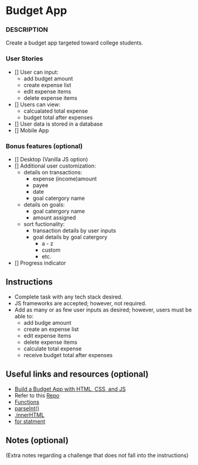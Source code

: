 # Budget App

### DESCRIPTION
Create a budget app targeted toward college students.
### User Stories

- [] User can input:
    - add budget amount
    - create expense list
    - edit expense items
    - delete expense items
- [] Users can view:
    - calcualated total expense
    - budget total after expenses
- [] User data is stored in a database    
- [] Mobile App

### Bonus features (optional)

- [] Desktop (Vanilla JS option)
- [] Additional user customization:
    - details on transactions:
        - expense (income)amount
        - payee
        - date
        - goal catergory name
    - details on goals:
        - goal catergory name
        - amount assigned
    - sort fuctionality:
        - transaction details by user inputs
        - goal details by goal catergory
            - a - z
            - custom
            - etc.
- [] Progress indicator  

## Instructions
- Complete task with any tech stack desired.
- JS frameworks are accepted; however, not required.
- Add as many or as few user inputs as desired; however, users must be able to: 
    - add budge amount
    - create an expense list
    - edit expense items
    - delete expense items
    - calculate total expense
    - receive budget total after expenses

## Useful links and resources (optional)
- [Build a Budget App with HTML, CSS, and JS](https://codesource.io/build-a-budget-app-with-html-css-and-javascript/)
- Refer to this [Repo](https://github.com/FayVik/budget-app)
- [Functions](https://developer.mozilla.org/en-US/docs/Web/JavaScript/Guide/Functions)
- [parseInt()](https://developer.mozilla.org/en-US/docs/Web/JavaScript/Reference/Global_Objects/parseInt)
- [.innerHTML](https://developer.mozilla.org/en-US/docs/Web/API/Element/innerHTML)
- [for statment](https://developer.mozilla.org/en-US/docs/Web/JavaScript/Reference/Statements/for)
## Notes (optional)
(Extra notes regarding a challenge that
does not fall into the instructions)
